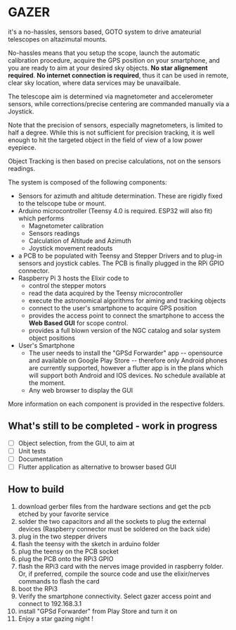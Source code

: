 # GAZER

it's a no-hassles, sensors based, GOTO system to drive amateurial telescopes on altazimutal mounts.

No-hassles means that you setup the scope, launch the automatic calibration procedure, acquire the GPS position on your smartphone, and you are ready to aim at your desired sky objects. **No star alignement required**. **No internet connection is required**, thus it can be used in remote, clear sky location, where data services may be unavailbale.

The telescope aim is determined via magnetometer and accelerometer sensors, while corrections/precise centering are commanded manually via a Joystick.

Note that the precision of sensors, especially magnetometers, is limited to half a degree. While this is not sufficient for precision tracking, it is well enough to hit the targeted object in the field of view of a low power eyepiece.

Object Tracking is then based on precise calculations, not on the sensors readings.

The system is composed of the following components:
* Sensors for azimuth and altitude determination. These are rigidly fixed to the telscope tube or mount.
* Arduino microcontroller (Teensy 4.0 is required. ESP32 will also fit) which performs
	* Magnetometer calibration
	* Sensors readings
	* Calculation of Altitude and Azimuth
	* Joystick movement readouts
* a PCB to be populated with Teensy and Stepper Drivers and to plug-in sensors and joystick cables. The PCB is finally plugged in the RPi GPIO connector.
* Raspberry Pi 3 hosts the Elixir code to
	*  control the stepper motors
	*  read the data acquired by the Teensy microcontroller
	*  execute the astronomical algorithms for aiming and tracking objects
	*  connect to the user's smartphone to acquire GPS position
	*  provides the access point to connect the smartphone to access the **Web Based GUI** for scope control.
	*  provides a full blown version of the NGC catalog and solar system object positions
* User's Smartphone
	* The user needs to install the "GPSd Forwarder" app -- opensource and available on Google Play Store -- therefore only Android phones are currently supported, however a flutter app is in the plans which will support both Android and IOS devices. No schedule available at the moment.
	* Any web browser to display the GUI

More information on each component is provided in the respective folders.

## What's still to be completed - work in progress

- [ ] Object selection, from the GUI, to aim at
- [ ] Unit tests
- [ ] Documentation
- [ ] Flutter application as alternative to browser based GUI

## How to build
1. download gerber files from the hardware sections and get the pcb etched by your favorite service
2. solder the two capacitors and all the sockets to plug the external devices (Raspberry connector must be soldered on the back side)
3. plug in the two stepper drivers
4. flash the teensy with the sketch in arduino folder
5. plug the teensy on the PCB socket
6. plug the PCB onto the RPi3 GPIO
7. flash the RPi3 card with the nerves image provided in raspberry folder. Or, if preferred, compile the source code and use the elixir/nerves commands to flash the card
8. boot the RPi3
9. Verify the smartphone connectivity. Select gazer access point and connect to 192.168.3.1
10. install "GPSd Forwarder" from Play Store and turn it on
11. Enjoy a star gazing night !
